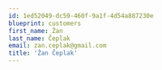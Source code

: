 ```yaml
---
id: 1ed52049-dc59-460f-9a1f-4d54a887230e
blueprint: customers
first_name: Žan
last_name: Čeplak
email: zan.ceplak@gmail.com
title: 'Žan Čeplak'
---
```

